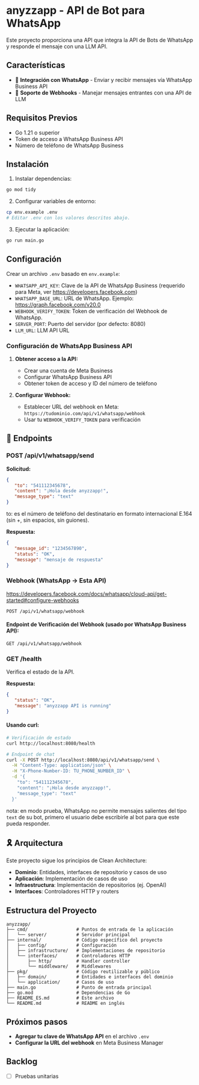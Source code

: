 # anyzzapp - API de Bot para WhatsApp

Este proyecto proporciona una API que integra la API de Bots de WhatsApp y responde el mensaje con una LLM API.

## Características

- 📱 **Integración con WhatsApp** - Enviar y recibir mensajes vía WhatsApp Business API
- 🔄 **Soporte de Webhooks** - Manejar mensajes entrantes con una API de LLM

## Requisitos Previos

- Go 1.21 o superior
- Token de acceso a WhatsApp Business API
- Número de teléfono de WhatsApp Business

## Instalación

1. Instalar dependencias:

```bash
go mod tidy
```

2. Configurar variables de entorno:

```bash
cp env.example .env
# Editar .env con los valores descritos abajo.
```

3. Ejecutar la aplicación:

```bash
go run main.go
```

## Configuración

Crear un archivo `.env` basado en `env.example`:

- `WHATSAPP_API_KEY`: Clave de la API de WhatsApp Business (requerido para Meta, ver https://developers.facebook.com)
- `WHATSAPP_BASE_URL`: URL de WhatsApp. Ejemplo: https://graph.facebook.com/v20.0
- `WEBHOOK_VERIFY_TOKEN`: Token de verificación del Webhook de WhatsApp.
- `SERVER_PORT`: Puerto del servidor (por defecto: 8080)
- `LLM_URL`: LLM API URL

### Configuración de WhatsApp Business API

1. **Obtener acceso a la API:**
   - Crear una cuenta de Meta Business
   - Configurar WhatsApp Business API
   - Obtener token de acceso y ID del número de teléfono

2. **Configurar Webhook:**
   - Establecer URL del webhook en Meta: `https://tudominio.com/api/v1/whatsapp/webhook`
   - Usar tu `WEBHOOK_VERIFY_TOKEN` para verificación

## 📡 Endpoints

### POST /api/v1/whatsapp/send

**Solicitud:**

```json
{
   "to": "541112345678",
   "content": "¡Hola desde anyzzapp!",
   "message_type": "text"
}
```

to: es el número de teléfono del destinatario en formato internacional E.164 (sin +, sin espacios, sin guiones).

**Respuesta:**

```json
{
   "message_id": "1234567890",
   "status": "OK",
   "message": "mensaje de respuesta"
}
```

### Webhook (WhatsApp → Esta API)

https://developers.facebook.com/docs/whatsapp/cloud-api/get-started#configure-webhooks

```
POST /api/v1/whatsapp/webhook
```

#### Endpoint de Verificación del Webhook (usado por WhatsApp Business API):

```
GET /api/v1/whatsapp/webhook
```

### GET /health

Verifica el estado de la API.

**Respuesta:**

```json
{
   "status": "OK", 
   "message": "anyzzapp API is running"
}
```

#### Usando curl:

```bash
# Verificación de estado
curl http://localhost:8080/health

# Endpoint de chat
curl -X POST http://localhost:8080/api/v1/whatsapp/send \
  -H "Content-Type: application/json" \
  -H "X-Phone-Number-ID: TU_PHONE_NUMBER_ID" \
  -d '{
    "to": "541112345678",
    "content": "¡Hola desde anyzzapp!",
    "message_type": "text"
  }'
```

nota: en modo prueba, WhatsApp no permite mensajes salientes del tipo `text` de su bot, primero el usuario debe escribirle al bot para que este pueda responder.

## 🎗️ Arquitectura

Este proyecto sigue los principios de Clean Architecture:

- **Dominio**: Entidades, interfaces de repositorio y casos de uso
- **Aplicación**: Implementación de casos de uso
- **Infraestructura**: Implementación de repositorios (ej. OpenAI)
- **Interfaces**: Controladores HTTP y routers

## Estructura del Proyecto

```
anyzzapp/
├── cmd/                  # Puntos de entrada de la aplicación
│   └── server/           # Servidor principal
├── internal/             # Código específico del proyecto
│   ├── config/           # Configuración
│   ├── infrastructure/   # Implementaciones de repositorio
│   └── interfaces/       # Controladores HTTP
│       ├── http/         # Handler controller
│       └── middleware/   # Middlewares
├── pkg/                  # Código reutilizable y público
│   ├── domain/           # Entidades e interfaces del dominio
│   └── application/      # Casos de uso
├── main.go               # Punto de entrada principal
├── go.mod                # Dependencias de Go
├── README_ES.md          # Este archivo
└── README.md             # README en inglés
```

## Próximos pasos

- **Agregar tu clave de WhatsApp API** en el archivo `.env`
- **Configurar la URL del webhook** en Meta Business Manager

## Backlog

- [ ] Pruebas unitarias
